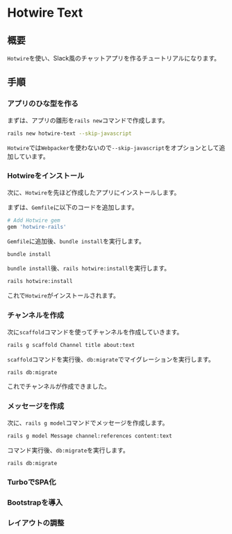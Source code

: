 # Hotwire Text
## 概要

`Hotwire`を使い、Slack風のチャットアプリを作るチュートリアルになります。

## 手順
### アプリのひな型を作る

まずは、アプリの雛形を`rails new`コマンドで作成します。

```bash
rails new hotwire-text --skip-javascript
```

`Hotwire`では`Webpacker`を使わないので`--skip-javascript`をオプションとして追加しています。

### Hotwireをインストール

次に、`Hotwire`を先ほど作成したアプリにインストールします。

まずは、`Gemfile`に以下のコードを追加します。

```ruby
# Add Hotwire gem
gem 'hotwire-rails'
```

`Gemfile`に追加後、`bundle install`を実行します。

```bash
bundle install
```

`bundle install`後、`rails hotwire:install`を実行します。

```bash
rails hotwire:install
```

これで`Hotwire`がインストールされます。

### チャンネルを作成

次に`scaffold`コマンドを使ってチャンネルを作成していきます。

```bash
rails g scaffold Channel title about:text
```

`scaffold`コマンドを実行後、`db:migrate`でマイグレーションを実行します。

```bash
rails db:migrate
```

これでチャンネルが作成できました。


### メッセージを作成

次に、`rails g model`コマンドでメッセージを作成します。

```bash
rails g model Message channel:references content:text
```

コマンド実行後、`db:migrate`を実行します。

```bash
rails db:migrate
```

### TurboでSPA化

### Bootstrapを導入

### レイアウトの調整